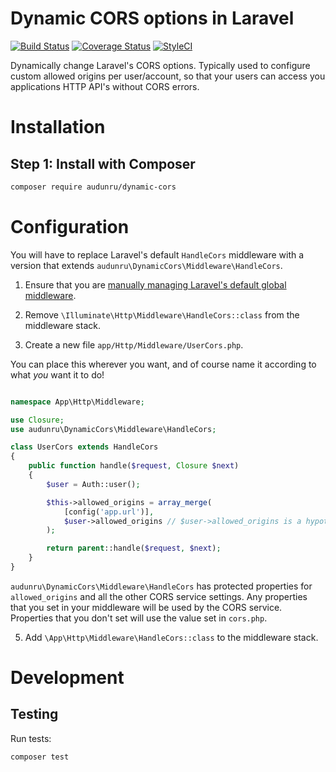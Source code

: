 # Dynamic CORS options in Laravel

[![Build Status](https://github.com/audunru/dynamic-cors/actions/workflows/validate.yml/badge.svg)](https://github.com/audunru/dynamic-cors/actions/workflows/validate.yml)
[![Coverage Status](https://coveralls.io/repos/github/audunru/dynamic-cors/badge.svg?branch=master)](https://coveralls.io/github/audunru/dynamic-cors?branch=master)
[![StyleCI](https://github.styleci.io/repos/803402577/shield?branch=master)](https://github.styleci.io/repos/803402577)

Dynamically change Laravel's CORS options. Typically used to configure custom allowed origins per user/account, so that your users can access you applications HTTP API's without CORS errors.

# Installation

## Step 1: Install with Composer

```bash
composer require audunru/dynamic-cors
```

# Configuration

You will have to replace Laravel's default `HandleCors` middleware with a version that extends `audunru\DynamicCors\Middleware\HandleCors`.

1. Ensure that you are [manually managing Laravel's default global middleware](https://laravel.com/docs/11.x/middleware#manually-managing-laravels-default-global-middleware).

2. Remove `\Illuminate\Http\Middleware\HandleCors::class` from the middleware stack.

3. Create a new file `app/Http/Middleware/UserCors.php`.

You can place this wherever you want, and of course name it according to what _you_ want it to do!

```php

namespace App\Http\Middleware;

use Closure;
use audunru\DynamicCors\Middleware\HandleCors;

class UserCors extends HandleCors
{
    public function handle($request, Closure $next)
    {
        $user = Auth::user();

        $this->allowed_origins = array_merge(
            [config('app.url')],
            $user->allowed_origins // $user->allowed_origins is a hypothetical list of per-user allowed origins
        );

        return parent::handle($request, $next);
    }
}
```

`audunru\DynamicCors\Middleware\HandleCors` has protected properties for `allowed_origins` and all the other CORS service settings. Any properties that you set in your middleware will be used by the CORS service. Properties that you don't set will use the value set in `cors.php`.

5. Add `\App\Http\Middleware\HandleCors::class` to the middleware stack.

# Development

## Testing

Run tests:

```bash
composer test
```
